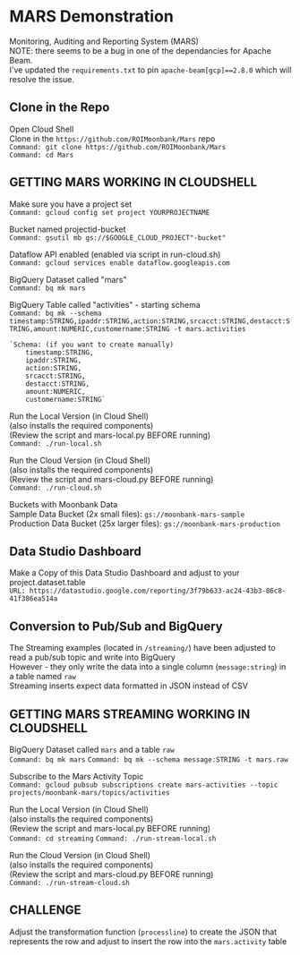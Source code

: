 # MARS Demonstration
Monitoring, Auditing and Reporting System (MARS)\
NOTE: there seems to be a bug in one of the dependancies for Apache Beam.\
I've updated the `requirements.txt` to pin `apache-beam[gcp]==2.8.0` which will resolve the issue.
 
## Clone in the Repo
Open Cloud Shell\
Clone in the `https://github.com/ROIMoonbank/Mars` repo\
    `Command: git clone https://github.com/ROIMoonbank/Mars`\
    `Command: cd Mars`

## GETTING MARS WORKING IN CLOUDSHELL
Make sure you have a project set\
    `Command: gcloud config set project YOURPROJECTNAME`

Bucket named projectid-bucket\
    `Command: gsutil mb gs://$GOOGLE_CLOUD_PROJECT"-bucket"`
    
Dataflow API enabled  (enabled via script in run-cloud.sh)\
    `Command: gcloud services enable dataflow.googleapis.com`

BigQuery Dataset called "mars"\
    `Command: bq mk mars`

BigQuery Table called "activities" - starting schema\
    `Command: bq mk --schema timestamp:STRING,ipaddr:STRING,action:STRING,srcacct:STRING,destacct:STRING,amount:NUMERIC,customername:STRING -t mars.activities`
    
    `Schema: (if you want to create manually)
        timestamp:STRING,
        ipaddr:STRING,
        action:STRING,
        srcacct:STRING,
        destacct:STRING,
        amount:NUMERIC,
        customername:STRING`

Run the Local Version (in Cloud Shell)\
(also installs the required components)\
    (Review the script and mars-local.py BEFORE running)\
    `Command: ./run-local.sh`

Run the Cloud Version (in Cloud Shell)\
(also installs the required components)\
    (Review the script and mars-cloud.py BEFORE running)\
    `Command: ./run-cloud.sh`

Buckets with Moonbank Data\
Sample Data Bucket (2x small files): `gs://moonbank-mars-sample`\
Production Data Bucket (25x larger files): `gs://moonbank-mars-production`

## Data Studio Dashboard 
Make a Copy of this Data Studio Dashboard and adjust to your project.dataset.table\
    `URL: https://datastudio.google.com/reporting/3f79b633-ac24-43b3-86c8-41f386ea514a`

## Conversion to Pub/Sub and BigQuery
The Streaming examples (located in `/streaming/`) have been adjusted to read a pub/sub topic and write into BigQuery\
However - they only write the data into a single column (`message:string`) in a table named `raw`\
Streaming inserts expect data formatted in JSON instead of CSV

## GETTING MARS STREAMING WORKING IN CLOUDSHELL
BigQuery Dataset called `mars` and a table `raw`\
    `Command: bq mk mars`
    `Command: bq mk --schema message:STRING -t mars.raw`

Subscribe to the Mars Activity Topic\
`Command: gcloud pubsub subscriptions create mars-activities --topic projects/moonbank-mars/topics/activities`

Run the Local Version (in Cloud Shell)\
(also installs the required components)\
    (Review the script and mars-local.py BEFORE running)\
    `Command: cd streaming`
    `Command: ./run-stream-local.sh`

Run the Cloud Version (in Cloud Shell)\
(also installs the required components)\
    (Review the script and mars-cloud.py BEFORE running)\
    `Command: ./run-stream-cloud.sh`

## CHALLENGE
Adjust the transformation function (`processline`) to create the JSON that represents the row and adjust to insert the row into the `mars.activity` table

